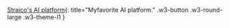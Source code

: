 [Straico's AI platform](https://platform.straico.com/signup?fpr=roelf14){: title="Myfavorite AI platform." .w3-button .w3-round-large .w3-theme-l1 }
